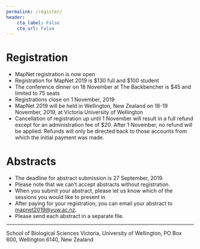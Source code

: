 ```yaml
---
permalink: /register/
header:
    cta_label: False
    cta_url: False
---
```


<span></span>

# Registration

- MapNet registration is now open 
- Registration for MapNet 2019 is $130 full and $100 student
- The conference dinner on 18 November at The Backbencher is $45 and limited to 75 seats 
- Registrations close on 1 November, 2019 
- MapNet 2019 will be held in Wellington, New Zealand on 18-19 November, 2019, at Victoria University of Wellington
- Cancellation of registration up until 1 November will result in a full refund except for an administration fee of $20. After 1 November, no refund will be applied. Refunds will only be directed back to those accounts from which the initial payment was made.


# Abstracts

- The deadline for abstract submission is 27 September, 2019.
- Please note that we can’t accept abstracts without registration.
- When you submit your abstract, please let us know which of the sessions you would like to present in
- After paying for your registration, you can email your abstract to mapnet2019@vuw.ac.nz.
- Please send each abstract in a separate file.

________________________________________
School of Biological Sciences Victoria, University of Wellington, PO Box 600, Wellington 6140, New Zealand

